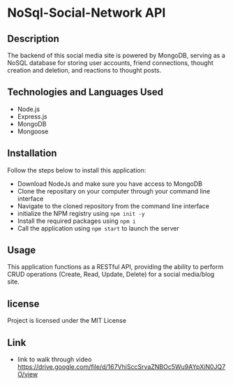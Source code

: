 # NoSql-Social-Network API

## Description
The backend of this social media site is powered by MongoDB, serving as a NoSQL database for storing user accounts,
friend connections, thought creation and deletion, and reactions to thought posts.

## Technologies and Languages Used
- Node.js
- Express.js
- MongoDB
- Mongoose

## Installation
Follow the steps below to install this application:
- Download NodeJs and make sure you have access to MongoDB
- Clone the repositary on your computer through your command line interface
- Navigate to the cloned repository from the command line interface
- initialize the NPM registry using `npm init -y`
- Install the required packages using `npm i`
- Call the application using `npm start` to launch the server

## Usage
This application functions as a RESTful API, providing the ability to perform 
CRUD operations (Create, Read, Update, Delete) for a social media/blog site.

## license
Project is licensed under the MIT License

## Link
- link to walk through video
  https://drive.google.com/file/d/167VhiSccSrvaZNBOc5Wu9AYpXiN0JQ7O/view
